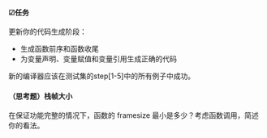 #### ☑任务

更新你的代码生成阶段：

- 生成函数前序和函数收尾
- 为变量声明、变量赋值和变量引用生成正确的代码

新的编译器应该在测试集的step[1-5]中的所有例子中成功。

#### （思考题）栈帧大小

在保证功能完整的情况下，函数的 framesize 最小是多少？考虑函数调用，简述你的看法。